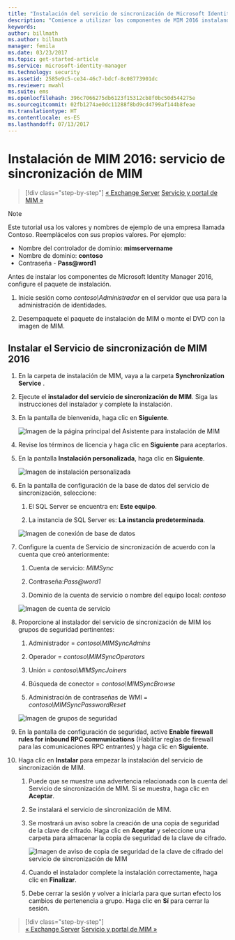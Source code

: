 ```yaml
---
title: "Instalación del servicio de sincronización de Microsoft Identity Manager | Microsoft Docs"
description: "Comience a utilizar los componentes de MIM 2016 instalando y configurando el servicio de sincronización."
keywords: 
author: billmath
ms.author: billmath
manager: femila
ms.date: 03/23/2017
ms.topic: get-started-article
ms.service: microsoft-identity-manager
ms.technology: security
ms.assetid: 2585e9c5-ce34-46c7-bdcf-8c08773901dc
ms.reviewer: mwahl
ms.suite: ems
ms.openlocfilehash: 396c7066275db6123f15312cb8f0bc50d544275e
ms.sourcegitcommit: 02fb1274ae0dc11288f8bd9cd4799af144b8feae
ms.translationtype: HT
ms.contentlocale: es-ES
ms.lasthandoff: 07/13/2017
---
```

# <a name="install-mim-2016-mim-synchronization-service"></a>Instalación de MIM 2016: servicio de sincronización de MIM

>[!div class="step-by-step"]
[« Exchange Server](prepare-server-exchange.md)
[Servicio y portal de MIM »](install-mim-service-portal.md)

> [!NOTE]
> Este tutorial usa los valores y nombres de ejemplo de una empresa llamada Contoso. Reemplácelos con sus propios valores. Por ejemplo:
> - Nombre del controlador de dominio: **mimservername**
> - Nombre de dominio: **contoso**
> - Contraseña - **Pass@word1**

Antes de instalar los componentes de Microsoft Identity Manager 2016, configure el paquete de instalación.

1. Inicie sesión como *contoso\Administrador* en el servidor que usa para la administración de identidades.

2. Desempaquete el paquete de instalación de MIM o monte el DVD con la imagen de MIM.

## <a name="install-mim-2016-synchronization-service"></a>Instalar el Servicio de sincronización de MIM 2016

1. En la carpeta de instalación de MIM, vaya a la carpeta **Synchronization Service** .

2. Ejecute el **instalador del servicio de sincronización de MIM**. Siga las instrucciones del instalador y complete la instalación.

3. En la pantalla de bienvenida, haga clic en **Siguiente**.

    ![Imagen de la página principal del Asistente para instalación de MIM](media/MIM-Install1.png)

4. Revise los términos de licencia y haga clic en **Siguiente** para aceptarlos.

5. En la pantalla **Instalación personalizada**, haga clic en **Siguiente**.

    ![Imagen de instalación personalizada](media/MIM-Install2.png)

6.  En la pantalla de configuración de la base de datos del servicio de sincronización, seleccione:

    1.  El SQL Server se encuentra en: **Este equipo**.

    2.  La instancia de SQL Server es: **La instancia predeterminada**.

    ![Imagen de conexión de base de datos](media/MIM-Install3.png)

7.  Configure la cuenta de Servicio de sincronización de acuerdo con la cuenta que creó anteriormente:

    1.  Cuenta de servicio: *MIMSync*

    2.  Contraseña:*Pass@word1*

    3.  Dominio de la cuenta de servicio o nombre del equipo local: *contoso*

    ![Imagen de cuenta de servicio](media/MIM-Install4.png)

8.  Proporcione al instalador del servicio de sincronización de MIM los grupos de seguridad pertinentes:

    1. Administrador = *contoso\MIMSyncAdmins*

    2. Operador = *contoso\MIMSyncOperators*

    3. Unión = *contoso\MIMSyncJoiners*

    4. Búsqueda de conector = *contoso\MIMSyncBrowse*

    5. Administración de contraseñas de WMI = *contoso\MIMSyncPasswordReset*

    ![Imagen de grupos de seguridad](media/MIM-Install5.png)

9. En la pantalla de configuración de seguridad, active **Enable firewall rules for inbound RPC communications** (Habilitar reglas de firewall para las comunicaciones RPC entrantes) y haga clic en **Siguiente**.

10. Haga clic en **Instalar** para empezar la instalación del servicio de sincronización de MIM.

    1. Puede que se muestre una advertencia relacionada con la cuenta del Servicio de sincronización de MIM. Si se muestra, haga clic en **Aceptar**.

    2. Se instalará el servicio de sincronización de MIM.

    3. Se mostrará un aviso sobre la creación de una copia de seguridad de la clave de cifrado. Haga clic en **Aceptar** y seleccione una carpeta para almacenar la copia de seguridad de la clave de cifrado.

        ![Imagen de aviso de copia de seguridad de la clave de cifrado del servicio de sincronización de MIM](media/MIM-Install7.png)

    4. Cuando el instalador complete la instalación correctamente, haga clic en **Finalizar**.

    5. Debe cerrar la sesión y volver a iniciarla para que surtan efecto los cambios de pertenencia a grupo. Haga clic en **Sí** para cerrar la sesión.

>[!div class="step-by-step"]  
[« Exchange Server](prepare-server-exchange.md)
[Servicio y portal de MIM »](install-mim-service-portal.md)
